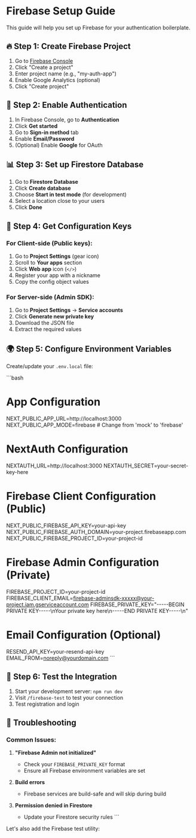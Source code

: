 # Firebase Setup Guide

This guide will help you set up Firebase for your authentication boilerplate.

## 🔥 Step 1: Create Firebase Project

1. Go to [Firebase Console](https://console.firebase.google.com/)
2. Click "Create a project"
3. Enter project name (e.g., "my-auth-app")
4. Enable Google Analytics (optional)
5. Click "Create project"

## 🔧 Step 2: Enable Authentication

1. In Firebase Console, go to **Authentication**
2. Click **Get started**
3. Go to **Sign-in method** tab
4. Enable **Email/Password**
5. (Optional) Enable **Google** for OAuth

## 📊 Step 3: Set up Firestore Database

1. Go to **Firestore Database**
2. Click **Create database**
3. Choose **Start in test mode** (for development)
4. Select a location close to your users
5. Click **Done**

## 🔑 Step 4: Get Configuration Keys

### For Client-side (Public keys):

1. Go to **Project Settings** (gear icon)
2. Scroll to **Your apps** section
3. Click **Web app** icon (`</>`)
4. Register your app with a nickname
5. Copy the config object values

### For Server-side (Admin SDK):

1. Go to **Project Settings** → **Service accounts**
2. Click **Generate new private key**
3. Download the JSON file
4. Extract the required values

## 🌍 Step 5: Configure Environment Variables

Create/update your `.env.local` file:

\`\`\`bash

# App Configuration

NEXT_PUBLIC_APP_URL=http://localhost:3000
NEXT_PUBLIC_APP_MODE=firebase # Change from 'mock' to 'firebase'

# NextAuth Configuration

NEXTAUTH_URL=http://localhost:3000
NEXTAUTH_SECRET=your-secret-key-here

# Firebase Client Configuration (Public)

NEXT_PUBLIC_FIREBASE_API_KEY=your-api-key
NEXT_PUBLIC_FIREBASE_AUTH_DOMAIN=your-project.firebaseapp.com
NEXT_PUBLIC_FIREBASE_PROJECT_ID=your-project-id

# Firebase Admin Configuration (Private)

FIREBASE_PROJECT_ID=your-project-id
FIREBASE_CLIENT_EMAIL=firebase-adminsdk-xxxxx@your-project.iam.gserviceaccount.com
FIREBASE_PRIVATE_KEY="-----BEGIN PRIVATE KEY-----\nYour private key here\n-----END PRIVATE KEY-----\n"

# Email Configuration (Optional)

RESEND_API_KEY=your-resend-api-key
EMAIL_FROM=noreply@yourdomain.com
\`\`\`

## 🚀 Step 6: Test the Integration

1. Start your development server: `npm run dev`
2. Visit `/firebase-test` to test your connection
3. Test registration and login

## 🐛 Troubleshooting

### Common Issues:

1. **"Firebase Admin not initialized"**
   - Check your `FIREBASE_PRIVATE_KEY` format
   - Ensure all Firebase environment variables are set

2. **Build errors**
   - Firebase services are build-safe and will skip during build

3. **Permission denied in Firestore**
   - Update your Firestore security rules
     \`\`\`

Let's also add the Firebase test utility:
